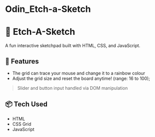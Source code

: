 # Odin_Etch-a-Sketch
# 🎨 Etch-A-Sketch

A fun interactive sketchpad built with HTML, CSS, and JavaScript. 

## 🚀 Features

- The grid can trace your mouse and change it to a rainbow colour 
- Adjust the grid size and reset the board anytime! (range: 16 to 100); 

> Slider and button input handled via DOM manipulation


## 📦 Tech Used

- HTML
- CSS Grid
- JavaScript


